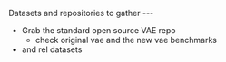 Datasets and repositories to gather ---

* Grab the standard open source VAE repo
  * check original vae and the new vae benchmarks
* and rel datasets